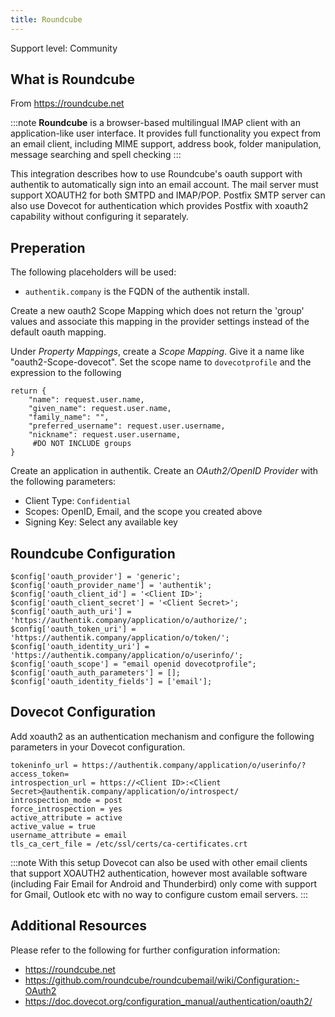 ```yaml
---
title: Roundcube
---
```


<span class="badge badge--secondary">Support level: Community</span>

## What is Roundcube

From https://roundcube.net

:::note
**Roundcube** is a browser-based multilingual IMAP client with an application-like user interface.
It provides full functionality you expect from an email client, including MIME support, address book, folder manipulation, message searching and spell checking
:::

This integration describes how to use Roundcube's oauth support with authentik to automatically sign into an email account.
The mail server must support XOAUTH2 for both SMTPD and IMAP/POP. Postfix SMTP server can also use Dovecot for authentication which provides Postfix with xoauth2 capability without configuring it separately.

## Preperation

The following placeholders will be used:

-   `authentik.company` is the FQDN of the authentik install.

Create a new oauth2 Scope Mapping which does not return the 'group' values and associate this mapping
in the provider settings instead of the default oauth mapping.

Under _Property Mappings_, create a _Scope Mapping_. Give it a name like "oauth2-Scope-dovecot". Set the scope name to `dovecotprofile` and the expression to the following

```
return {
    "name": request.user.name,
    "given_name": request.user.name,
    "family_name": "",
    "preferred_username": request.user.username,
    "nickname": request.user.username,
  	 #DO NOT INCLUDE groups
}
```

Create an application in authentik. Create an _OAuth2/OpenID Provider_ with the following parameters:

-   Client Type: `Confidential`
-   Scopes: OpenID, Email, and the scope you created above
-   Signing Key: Select any available key

## Roundcube Configuration

```
$config['oauth_provider'] = 'generic';
$config['oauth_provider_name'] = 'authentik';
$config['oauth_client_id'] = '<Client ID>';
$config['oauth_client_secret'] = '<Client Secret>';
$config['oauth_auth_uri'] = 'https://authentik.company/application/o/authorize/';
$config['oauth_token_uri'] = 'https://authentik.company/application/o/token/';
$config['oauth_identity_uri'] = 'https://authentik.company/application/o/userinfo/';
$config['oauth_scope'] = "email openid dovecotprofile";
$config['oauth_auth_parameters'] = [];
$config['oauth_identity_fields'] = ['email'];
```

## Dovecot Configuration

Add xoauth2 as an authentication mechanism and configure the following parameters in your Dovecot configuration.

```
tokeninfo_url = https://authentik.company/application/o/userinfo/?access_token=
introspection_url = https://<Client ID>:<Client Secret>@authentik.company/application/o/introspect/
introspection_mode = post
force_introspection = yes
active_attribute = active
active_value = true
username_attribute = email
tls_ca_cert_file = /etc/ssl/certs/ca-certificates.crt
```

:::note
With this setup Dovecot can also be used with other email clients that support XOAUTH2 authentication, however
most available software (including Fair Email for Android and Thunderbird) only come with support for Gmail,
Outlook etc with no way to configure custom email servers.
:::

## Additional Resources

Please refer to the following for further configuration information:

-   https://roundcube.net
-   https://github.com/roundcube/roundcubemail/wiki/Configuration:-OAuth2
-   https://doc.dovecot.org/configuration_manual/authentication/oauth2/
